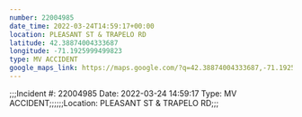 ```yaml
---
number: 22004985
date_time: 2022-03-24T14:59:17+00:00
location: PLEASANT ST & TRAPELO RD
latitude: 42.38874004333687
longitude: -71.1925999499823
type: MV ACCIDENT
google_maps_link: https://maps.google.com/?q=42.38874004333687,-71.1925999499823
---
```


;;;Incident #: 22004985  Date: 2022-03-24 14:59:17   Type: MV ACCIDENT;;;;;;Location: PLEASANT ST & TRAPELO RD;;;

